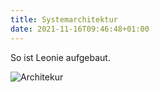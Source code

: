 ```yaml
---
title: Systemarchitektur
date: 2021-11-16T09:46:48+01:00
---
```


So ist Leonie aufgebaut.

![Architekur](../images/architecture.jpg)
